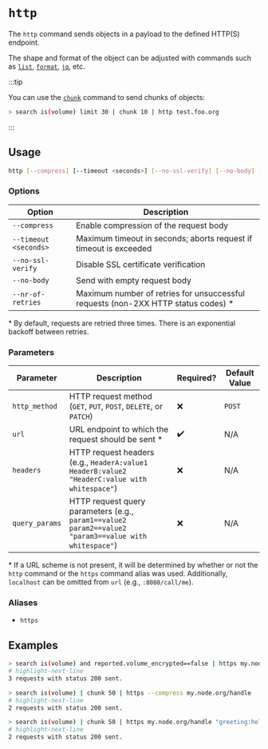 # `http`

The `http` command sends objects in a payload to the defined HTTP(S) endpoint.

The shape and format of the object can be adjusted with commands such as [`list`](../format-commands/list.md), [`format`](../format-commands/format.md), [`jq`](../miscellaneous-commands/jq.md), etc.

:::tip

You can use the [`chunk`](../miscellaneous-commands/chunk.md) command to send chunks of objects:

```bash title="Perform up to 3 requests, where every request will contain up to 10 elements"
> search is(volume) limit 30 | chunk 10 | http test.foo.org
```

:::

## Usage

```bash
http [--compress] [--timeout <seconds>] [--no-ssl-verify] [--no-body] [--nr-of-retries <num>] <http_method> <url> <headers> <query_params>
```

### Options

| Option                | Description                                                                        |
| --------------------- | ---------------------------------------------------------------------------------- |
| `--compress`          | Enable compression of the request body                                             |
| `--timeout <seconds>` | Maximum timeout in seconds; aborts request if timeout is exceeded                  |
| `--no-ssl-verify`     | Disable SSL certificate verification                                               |
| `--no-body`           | Send with empty request body                                                       |
| `--nr-of-retries`     | Maximum number of retries for unsuccessful requests (non-2XX HTTP status codes) \* |

\* By default, requests are retried three times. There is an exponential backoff between retries.

### Parameters

| Parameter      | Description                                                                                           | Required? | Default Value |
| -------------- | ----------------------------------------------------------------------------------------------------- | --------- | ------------- |
| `http_method`  | HTTP request method (`GET`, `PUT`, `POST`, `DELETE`, or `PATCH`)                                      | ❌        | `POST`        |
| `url`          | URL endpoint to which the request should be sent \*                                                   | ✔️        | N/A           |
| `headers`      | HTTP request headers (e.g., `HeaderA:value1 HeaderB:value2 "HeaderC:value with whitespace"`)          | ❌        | N/A           |
| `query_params` | HTTP request query parameters (e.g., `param1==value2 param2==value2 "param3==value with whitespace"`) | ❌        | N/A           |

\* If a URL scheme is not present, it will be determined by whether or not the `http` command or the `https` command alias was used. Additionally, `localhost` can be omitted from `url` (e.g., `:8080/call/me`).

### Aliases

- `https`

## Examples

```bash title="Look for unencrypted volumes and report them to the specified endpoint"
> search is(volume) and reported.volume_encrypted==false | https my.node.org/handle_unencrypted
# highlight-next-line
​3 requests with status 200 sent.
```

```bash title="Query all volumes and send chunks of 50 volumes per request to the specified handler"
> search is(volume) | chunk 50 | https --compress my.node.org/handle
# highlight-next-line
​2 requests with status 200 sent.
```

```bash title="Same as previous, but define special header and query parameter values"
> search is(volume) | chunk 50 | https my.node.org/handle "greeting:hello from resotocore" type==volume
# highlight-next-line
​2 requests with status 200 sent.
```
